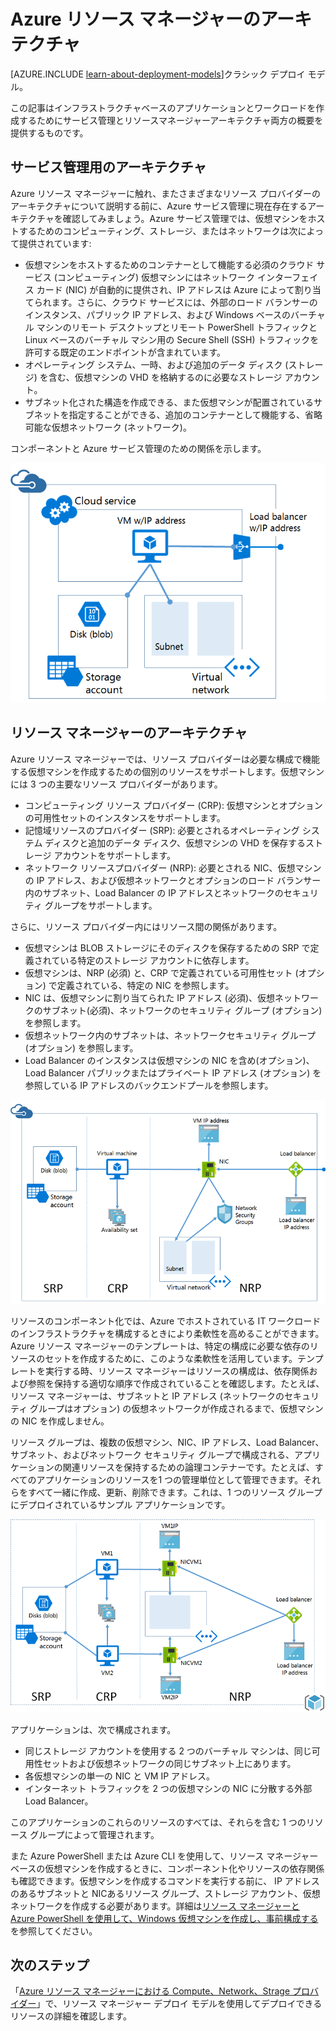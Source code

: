 <properties
   pageTitle="Azure リソース マネージャー アーキテクチャ | Microsoft Azure"
   description="リソース マネージャーのアーキテクチャと、コンピューティング、ネットワーク、およびストレージリソースプロバイダー間の関係について学ぶことができます。"
   services="virtual-machines"
   documentationCenter=""
   authors="davidmu1"
   manager="timlt"
   editor=""
   tags="azure-resource-manager,azure-service-management"/>

<tags
	ms.service="virtual-machines"
	ms.workload="infrastructure-services"
	ms.tgt_pltfrm="na"
	ms.devlang="na"
	ms.topic="article"
	ms.date="01/07/2016"
	ms.author="davidmu"/>

# Azure リソース マネージャーのアーキテクチャ

[AZURE.INCLUDE [learn-about-deployment-models](../../includes/learn-about-deployment-models-rm-include.md)]クラシック デプロイ モデル。



この記事はインフラストラクチャベースのアプリケーションとワークロードを作成するためにサービス管理とリソースマネージャーアーキテクチャ両方の概要を提供するものです。

## サービス管理用のアーキテクチャ

Azure リソース マネージャーに触れ、またさまざまなリソース プロバイダーのアーキテクチャについて説明する前に、Azure サービス管理に現在存在するアーキテクチャを確認してみましょう。Azure サービス管理では、仮想マシンをホストするためのコンピューティング、ストレージ、またはネットワークは次によって提供されています:

- 仮想マシンをホストするためのコンテナーとして機能する必須のクラウド サービス (コンピューティング) 仮想マシンにはネットワーク インターフェイス カード (NIC) が自動的に提供され、IP アドレスは Azure によって割り当てられます。さらに、クラウド サービスには、外部のロード バランサーのインスタンス、パブリック IP アドレス、および Windows ベースのバーチャル マシンのリモート デスクトップとリモート PowerShell トラフィックと Linux ベースのバーチャル マシン用の Secure Shell (SSH) トラフィックを許可する既定のエンドポイントが含まれています。
- オペレーティング システム、一時、および追加のデータ ディスク (ストレージ) を含む、仮想マシンの VHD を格納するのに必要なストレージ アカウント。
- サブネット化された構造を作成できる、また仮想マシンが配置されているサブネットを指定することができる、追加のコンテナーとして機能する、省略可能な仮想ネットワーク (ネットワーク)。

コンポーネントと Azure サービス管理のための関係を示します。

![](./media/virtual-machines-azure-resource-manager-architecture/arm_arch1.png)

## リソース マネージャーのアーキテクチャ

Azure リソース マネージャーでは、リソース プロバイダーは必要な構成で機能する仮想マシンを作成するための個別のリソースをサポートします。仮想マシンには 3 つの主要なリソース プロバイダーがあります。

- コンピューティング リソース プロバイダー (CRP): 仮想マシンとオプションの可用性セットのインスタンスをサポートします。
- 記憶域リソースのプロバイダー (SRP): 必要とされるオペレーティング システム ディスクと追加のデータ ディスク、仮想マシンの VHD を保存するストレージ アカウントをサポートします。
- ネットワーク リソースプロバイダー (NRP): 必要とされる NIC、仮想マシンの IP アドレス、および仮想ネットワークとオプションのロード バランサー内のサブネット、Load Balancer の IP アドレスとネットワークのセキュリティ グループをサポートします。

さらに、リソース プロバイダー内にはリソース間の関係があります。

- 仮想マシンは BLOB ストレージにそのディスクを保存するための SRP で定義されている特定のストレージ アカウントに依存します。
- 仮想マシンは、NRP (必須) と、CRP で定義されている可用性セット (オプション) で定義されている、特定の NIC を参照します。
- NIC は、仮想マシンに割り当てられた IP アドレス (必須)、仮想ネットワークのサブネット(必須)、ネットワークのセキュリティ グループ (オプション) を参照します。
- 仮想ネットワーク内のサブネットは、ネットワークセキュリティ グループ (オプション) を参照します。
- Load Balancer のインスタンスは仮想マシンの NIC を含め(オプション)、Load Balancer パブリックまたはプライベート IP アドレス (オプション) を参照している IP アドレスのバックエンドプールを参照します。

![](./media/virtual-machines-azure-resource-manager-architecture/arm_arch2.png)

リソースのコンポーネント化では、Azure でホストされている IT ワークロードのインフラストラクチャを構成するときにより柔軟性を高めることができます。Azure リソース マネージャーのテンプレートは、特定の構成に必要な依存のリソースのセットを作成するために、このような柔軟性を活用しています。テンプレートを実行する時、リソース マネージャーはリソースの構成は、依存関係および参照を保持する適切な順序で作成されていることを確認します。たとえば、リソース マネージャーは、サブネットと IP アドレス (ネットワークのセキュリティ グループはオプション) の仮想ネットワークが作成されるまで、仮想マシンの NIC を作成しません。

リソース グループは、複数の仮想マシン、NIC、IP アドレス、Load Balancer、サブネット、およびネットワーク セキュリティ グループで構成される、アプリケーションの関連リソースを保持するための論理コンテナーです。たとえば、すべてのアプリケーションのリソースを1 つの管理単位として管理できます。それらをすべて一緒に作成、更新、削除できます。これは、1 つのリソース グループにデプロイされているサンプル アプリケーションです。

![](./media/virtual-machines-azure-resource-manager-architecture/arm_arch3.png)

アプリケーションは、次で構成されます。

- 同じストレージ アカウントを使用する 2 つのバーチャル マシンは、同じ可用性セットおよび仮想ネットワークの同じサブネット上にあります。
- 各仮想マシンの単一の NIC と VM IP アドレス。
- インターネット トラフィックを 2 つの仮想マシンの NIC に分散する外部 Load Balancer。

このアプリケーションのこれらのリソースのすべては、それらを含む 1 つのリソース グループによって管理されます。

また Azure PowerShell または Azure CLI を使用して、リソース マネージャー ベースの仮想マシンを作成するときに、コンポーネント化やリソースの依存関係も確認できます。仮想マシンを作成するコマンドを実行する前に、 IP アドレスのあるサブネットと NICあるリソース グループ、ストレージ アカウント、仮想ネットワークを作成する必要があります。詳細は[リソース マネージャーと Azure PowerShell を使用して、Windows 仮想マシンを作成し、事前構成する](virtual-machines-ps-create-preconfigure-windows-resource-manager-vms.md)を参照してください。

## 次のステップ

「[Azure リソース マネージャーにおける Compute、Network、Strage プロバイダー](virtual-machines-azurerm-versus-azuresm.md)」で、リソース マネージャー デプロイ モデルを使用してデプロイできるリソースの詳細を確認します。

<!---HONumber=AcomDC_0114_2016-->
